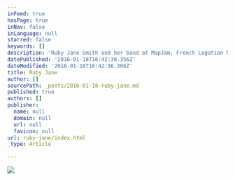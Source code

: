 ```yaml
---
inFeed: true
hasPage: true
inNav: false
inLanguage: null
starred: false
keywords: []
description: 'Ruby Jane Smith and her band at MapJam, French Legation Museum, Austin, TX'
datePublished: '2016-01-18T16:42:38.356Z'
dateModified: '2016-01-18T16:42:36.306Z'
title: Ruby Jane
author: []
sourcePath: _posts/2016-01-18-ruby-jane.md
published: true
authors: []
publisher:
  name: null
  domain: null
  url: null
  favicon: null
url: ruby-jane/index.html
_type: Article

---
```

![](https://s3-us-west-2.amazonaws.com/the-grid-img/p/b15b3409ab43da251be15d86ca02baaaa184adae.jpg)